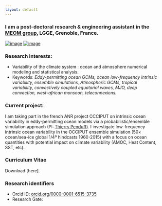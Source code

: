 ```yaml
---
layout: default
---
```


<!---
## Research & engineering assistant
-->

### I am a post-doctoral research & engineering assistant in the [MEOM group](http://lgge.osug.fr/meom/), LGGE, Grenoble, France. 

[![image]({{site.baseurl}}/img/SL_2.png)](https://stephanieleroux.github.io) [![image]({{site.baseurl}}/img/ensemble.png)](https://stephanieleroux.github.io)


 

### Research interests:
  - Variability of the climate system : ocean and atmosphere numerical modeling and statistical analysis. 
  - Keywords: *Eddy-permitting ocean GCMs, ocean low-frequency intrinsic variability, ensemble simulations, Atmospheric GCMs, tropical variability, convectively coupled equatorial waves, MJO, deep convection, west-african monsoon, teleconnexions.*

### Current project:
 I am  taking part in the french ANR project OCCIPUT on intrinsic ocean variability in eddy-permitting ocean models via a probabilistic/ensemble simulation
approach (PI: [Thierry Penduff](http://lgge.osug.fr/personnels/Penduff_Thierry)). I investigate low-frequency intrinsic ocean variability in the OCCIPUT ensemble simulation (50× ocean/sea-ice global 1/4º hindcasts 1960-2015) with a focus on ocean quantities with potential impact on climate variability 
 (AMOC, Heat Content, SST, etc).

### Curriculum Vitae
Download [here].

### Research identifiers
 - Orcid ID: [orcid.org/0000-0001-6515-3735](http://orcid.org/orcid.org/0000-0001-6515-3735)
 - Research Gate:



